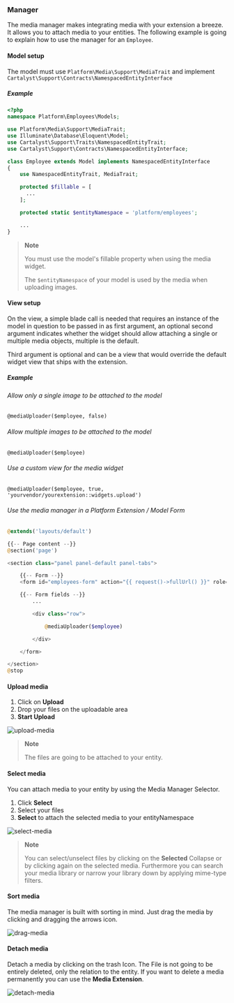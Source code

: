 ### Manager

The media manager makes integrating media with your extension a breeze. It allows you to attach media to your entities. The following example is going to explain how to use the manager for an `Employee`.

#### Model setup

The model must use `Platform\Media\Support\MediaTrait` and implement `Cartalyst\Support\Contracts\NamespacedEntityInterface`

##### Example

```php
<?php
namespace Platform\Employees\Models;

use Platform\Media\Support\MediaTrait;
use Illuminate\Database\Eloquent\Model;
use Cartalyst\Support\Traits\NamespacedEntityTrait;
use Cartalyst\Support\Contracts\NamespacedEntityInterface;

class Employee extends Model implements NamespacedEntityInterface
{
    use NamespacedEntityTrait, MediaTrait;

    protected $fillable = [
      ...
    ];

    protected static $entityNamespace = 'platform/employees';

    ...
}

```

> **Note**
>
> You must use the model's fillable property when using the media widget.
>
> The `$entityNamespace` of your model is used by the media when uploading images.

#### View setup

On the view, a simple blade call is needed that requires an instance of the model in question to be passed in as first argument, an optional second argument indicates whether the widget should allow attaching a single or multiple media objects, multiple is the default.

Third argument is optional and can be a view that would override the default widget view that ships with the extension.

##### Example

###### Allow only a single image to be attached to the model

```
@mediaUploader($employee, false)
```

###### Allow multiple images to be attached to the model

```
@mediaUploader($employee)
```

###### Use a custom view for the media widget

```
@mediaUploader($employee, true, 'yourvendor/yourextension::widgets.upload')
```

###### Use the media manager in a Platform Extension / Model Form

```php
@extends('layouts/default')

{{-- Page content --}}
@section('page')

<section class="panel panel-default panel-tabs">

	{{-- Form --}}
	<form id="employees-form" action="{{ request()->fullUrl() }}" role="form" method="post">

    {{-- Form fields --}}
		...

		<div class="row">

			@mediaUploader($employee)

		</div>

	</form>

</section>
@stop
```

#### Upload media

1. Click on **Upload**
2. Drop your files on the uploadable area
3. **Start Upload**

![upload-media](https://cloud.githubusercontent.com/assets/3426944/16172857/6a9333a2-3591-11e6-909e-7ada257c15a8.gif)

> **Note**
>
> The files are going to be attached to your entity.

#### Select media
You can attach media to your entity by using the Media Manager Selector.

1. Click **Select**
2. Select your files
3. **Select** to attach the selected media to your entityNamespace

![select-media](https://cloud.githubusercontent.com/assets/3426944/16172856/6a928164-3591-11e6-9c92-07096990a20c.gif)

> **Note**
>
> You can select/unselect files by clicking on the **Selected** Collapse or by clicking again on the selected media. Furthermore you can search your media library or narrow your library down by applying mime-type filters.

#### Sort media
The media manager is built with sorting in mind. Just drag the media by clicking and dragging the arrows icon.

![drag-media](https://cloud.githubusercontent.com/assets/3426944/16172855/6a91c15c-3591-11e6-8474-a843d1b59087.gif)

#### Detach media
Detach a media by clicking on the trash Icon. The File is not going to be entirely deleted, only the relation to the entity. If you want to delete a media permanently you can use the **Media Extension**.

![detach-media](https://cloud.githubusercontent.com/assets/3426944/16172854/6a90e2be-3591-11e6-9f56-42030d704725.gif)
